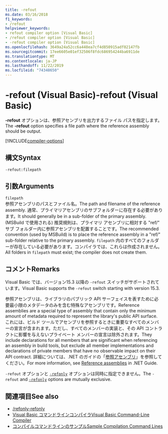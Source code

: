 ```yaml
---
title: -refout
ms.date: 03/16/2018
f1_keywords:
- /refout
helpviewer_keywords:
- refout compiler option [Visual Basic]
- /refout compiler option [Visual Basic]
- -refout compiler option [Visual Basic]
ms.openlocfilehash: 3649a24a52cc6a448ea7cf4d850915adf02147fb
ms.sourcegitcommit: 17ee6605e01ef32506f8fdc686954244ba6911de
ms.translationtype: MT
ms.contentlocale: ja-JP
ms.lasthandoff: 11/22/2019
ms.locfileid: "74348650"
---
```

# <a name="-refout-visual-basic"></a><span data-ttu-id="9c10b-102">-refout (Visual Basic)</span><span class="sxs-lookup"><span data-stu-id="9c10b-102">-refout (Visual Basic)</span></span>

<span data-ttu-id="9c10b-103">**-refout** オプションは、参照アセンブリを出力するファイル パスを指定します。</span><span class="sxs-lookup"><span data-stu-id="9c10b-103">The **-refout** option specifies a file path where the reference assembly should be output.</span></span>

[!INCLUDE[compiler-options](~/includes/compiler-options.md)]

## <a name="syntax"></a><span data-ttu-id="9c10b-104">構文</span><span class="sxs-lookup"><span data-stu-id="9c10b-104">Syntax</span></span>

```console
-refout:filepath
```

## <a name="arguments"></a><span data-ttu-id="9c10b-105">引数</span><span class="sxs-lookup"><span data-stu-id="9c10b-105">Arguments</span></span>

`filepath`  
<span data-ttu-id="9c10b-106">参照アセンブリのパスとファイル名。</span><span class="sxs-lookup"><span data-stu-id="9c10b-106">The path and filename of the reference assembly.</span></span> <span data-ttu-id="9c10b-107">通常、プライマリアセンブリのサブフォルダーに存在する必要があります。</span><span class="sxs-lookup"><span data-stu-id="9c10b-107">It should generally be in a sub-folder of the primary assembly.</span></span> <span data-ttu-id="9c10b-108">(MSBuild で使用される) 推奨規則は、プライマリ アセンブリに相対する "ref/" サブ フォルダー内に参照アセンブリを配置することです。</span><span class="sxs-lookup"><span data-stu-id="9c10b-108">The recommended convention (used by MSBuild) is to place the reference assembly in a "ref/" sub-folder relative to the primary assembly.</span></span> <span data-ttu-id="9c10b-109">`filepath` 内のすべてのフォルダーが存在している必要があります。コンパイラでは、これらは作成されません。</span><span class="sxs-lookup"><span data-stu-id="9c10b-109">All folders in `filepath` must exist; the compiler does not create them.</span></span>

## <a name="remarks"></a><span data-ttu-id="9c10b-110">コメント</span><span class="sxs-lookup"><span data-stu-id="9c10b-110">Remarks</span></span>

<span data-ttu-id="9c10b-111">Visual Basic では、バージョン15.3 以降の `-refout` スイッチがサポートされています。</span><span class="sxs-lookup"><span data-stu-id="9c10b-111">Visual Basic supports the `-refout` switch starting with version 15.3.</span></span>

<span data-ttu-id="9c10b-112">参照アセンブリは、ライブラリのパブリック API サーフェイスを表すために必要最小限のメタデータのみを含む特殊なアセンブリです。</span><span class="sxs-lookup"><span data-stu-id="9c10b-112">Reference assemblies are a special type of assembly that contain only the minimum amount of metadata required to represent the library's public API surface.</span></span> <span data-ttu-id="9c10b-113">これには、ビルド ツールでアセンブリを参照するときに重要なすべてのメンバーの宣言が含まれます。ただし、すべてのメンバーの実装と、その API コントラクトに影響を与えないプライベート メンバーの宣言は除外されます。</span><span class="sxs-lookup"><span data-stu-id="9c10b-113">They include declarations for all members that are significant when referencing an assembly in build tools, but exclude all member implementations and declarations of private members that have no observable impact on their API contract.</span></span> <span data-ttu-id="9c10b-114">詳細については、.NET のガイドの「[参照アセンブリ](../../../standard/assembly/reference-assemblies.md)」を参照してください。</span><span class="sxs-lookup"><span data-stu-id="9c10b-114">For more information, see [Reference assemblies](../../../standard/assembly/reference-assemblies.md) in .NET Guide.</span></span>

<span data-ttu-id="9c10b-115">`-refout` オプションと [`-refonly`](refonly-compiler-option.md) オプションは同時に指定できません。</span><span class="sxs-lookup"><span data-stu-id="9c10b-115">The `-refout` and [`-refonly`](refonly-compiler-option.md) options are mutually exclusive.</span></span>

## <a name="see-also"></a><span data-ttu-id="9c10b-116">関連項目</span><span class="sxs-lookup"><span data-stu-id="9c10b-116">See also</span></span>

- [<span data-ttu-id="9c10b-117">/refonly</span><span class="sxs-lookup"><span data-stu-id="9c10b-117">-refonly</span></span>](refonly-compiler-option.md)
- [<span data-ttu-id="9c10b-118">Visual Basic コマンドラインコンパイラ</span><span class="sxs-lookup"><span data-stu-id="9c10b-118">Visual Basic Command-Line Compiler</span></span>](index.md)
- [<span data-ttu-id="9c10b-119">コンパイルコマンドラインのサンプル</span><span class="sxs-lookup"><span data-stu-id="9c10b-119">Sample Compilation Command Lines</span></span>](sample-compilation-command-lines.md)
